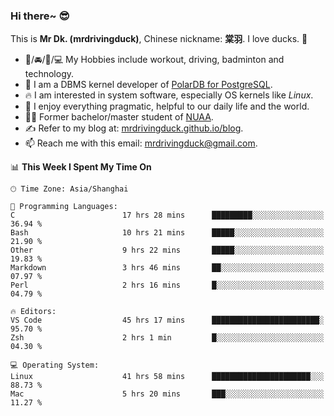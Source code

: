 ### Hi there~ 😎

This is **Mr Dk. (mrdrivingduck)**, Chinese nickname: **棠羽**. I love ducks. 🦆

- 💪/🚘/🏸/💻 My Hobbies include workout, driving, badminton and technology.
- 🍊 I am a DBMS kernel developer of [PolarDB for PostgreSQL](https://github.com/ApsaraDB/PolarDB-for-PostgreSQL).
- 🔥 I am interested in system software, especially OS kernels like *Linux*.
- 🔧 I enjoy everything pragmatic, helpful to our daily life and the world.
- 👨‍🎓 Former bachelor/master student of [NUAA](https://en.wikipedia.org/wiki/Nanjing_University_of_Aeronautics_and_Astronautics).
- ✍ Refer to my blog at: [mrdrivingduck.github.io/blog](https://mrdrivingduck.github.io/blog/).
- 📫 Reach me with this email: [mrdrivingduck@gmail.com](mailto:mrdrivingduck@gmail.com).

<!--START_SECTION:waka-->
📊 **This Week I Spent My Time On** 

```text
🕑︎ Time Zone: Asia/Shanghai

💬 Programming Languages: 
C                        17 hrs 28 mins      █████████░░░░░░░░░░░░░░░░   36.94 % 
Bash                     10 hrs 21 mins      █████░░░░░░░░░░░░░░░░░░░░   21.90 % 
Other                    9 hrs 22 mins       █████░░░░░░░░░░░░░░░░░░░░   19.83 % 
Markdown                 3 hrs 46 mins       ██░░░░░░░░░░░░░░░░░░░░░░░   07.97 % 
Perl                     2 hrs 16 mins       █░░░░░░░░░░░░░░░░░░░░░░░░   04.79 % 

🔥 Editors: 
VS Code                  45 hrs 17 mins      ████████████████████████░   95.70 % 
Zsh                      2 hrs 1 min         █░░░░░░░░░░░░░░░░░░░░░░░░   04.30 % 

💻 Operating System: 
Linux                    41 hrs 58 mins      ██████████████████████░░░   88.73 % 
Mac                      5 hrs 20 mins       ███░░░░░░░░░░░░░░░░░░░░░░   11.27 % 
```


<!--END_SECTION:waka-->

<!-- ![Mr Dk.'s GitHub Stats](https://github-readme-stats.vercel.app/api?username=mrdrivingduck&count_private&show_icons=true&theme=buefy) -->

<!-- ![Most Used Languages](https://github-readme-stats.vercel.app/api/top-langs/?username=mrdrivingduck&exclude_repo=mips32-CPU,snort-tcp-socket&theme=buefy&layout=compact&langs_count=10) -->


<!--
**mrdrivingduck/mrdrivingduck** is a ✨ _special_ ✨ repository because its `README.md` (this file) appears on your GitHub profile.

Here are some ideas to get you started:

- 🔭 I’m currently working on ...
- 🌱 I’m currently learning ...
- 👯 I’m looking to collaborate on ...
- 🤔 I’m looking for help with ...
- 💬 Ask me about ...
- 📫 How to reach me: ...
- 😄 Pronouns: ...
- ⚡ Fun fact: ...
-->
